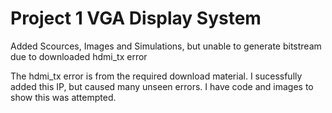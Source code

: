 # Project 1 VGA Display System

Added Scources, Images and Simulations, but unable to generate bitstream due to downloaded hdmi_tx error

The hdmi_tx error is from the required download material. I sucessfully added this IP, but caused many unseen errors. I have code and images to show this was attempted.
